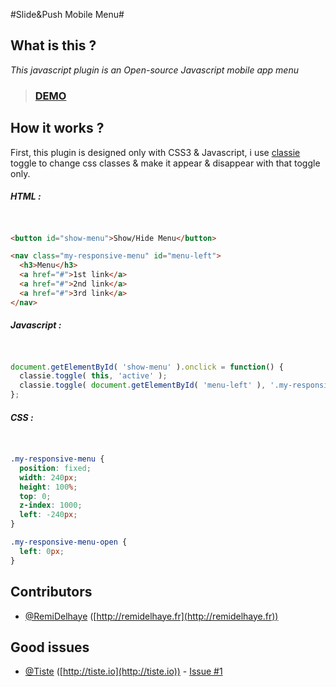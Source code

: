 #Slide&Push Mobile Menu#

What is this ?
--------------

*This javascript plugin is an Open-source Javascript mobile app menu*

> ### [DEMO](http://remidelhaye.github.io/MobileMenu)


How it works ?
--------------

First, this plugin is designed only with CSS3 & Javascript, i use [classie](https://github.com/desandro/classie) toggle to change css classes & make it appear & disappear with that toggle only.

##### HTML :

```html


<button id="show-menu">Show/Hide Menu</button>

<nav class="my-responsive-menu" id="menu-left">
  <h3>Menu</h3>
  <a href="#">1st link</a>
  <a href="#">2nd link</a>
  <a href="#">3rd link</a>
</nav>

```

##### Javascript :

```javascript


document.getElementById( 'show-menu' ).onclick = function() {
  classie.toggle( this, 'active' );
  classie.toggle( document.getElementById( 'menu-left' ), '.my-responsive-menu-open' );
};

```

##### CSS :

```css


.my-responsive-menu {
  position: fixed;
  width: 240px;
  height: 100%;
  top: 0;
  z-index: 1000;
  left: -240px;
}

.my-responsive-menu-open {
  left: 0px;
}

```

Contributors
------------

 * [@RemiDelhaye](https://github.com/RemiDelhaye) ([http://remidelhaye.fr](http://remidelhaye.fr))

Good issues
-----------

 * [@Tiste](https://github.com/tiste) ([http://tiste.io](http://tiste.io)) - [Issue #1](https://github.com/RemiDelhaye/MobileMenu/issues/1)
